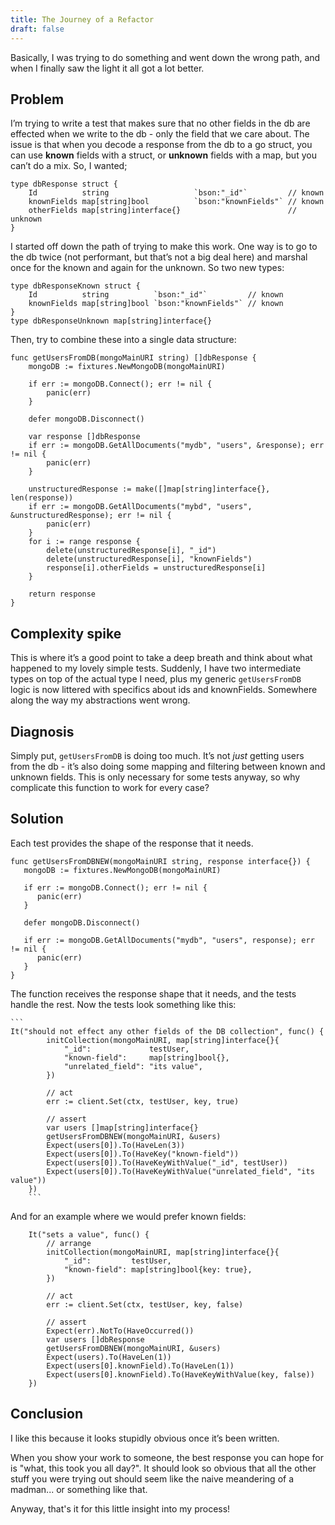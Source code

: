 ```yaml
---
title: The Journey of a Refactor
draft: false
---
```

Basically, I was trying to do something and went down the wrong path, and when I finally saw the light it all got a lot better.

## Problem
I’m trying to write a test that makes sure that no other fields in the db are effected when we write to the db - only the field that we care about. The issue is that when you decode a response from the db to a go struct, you can use **known** fields with a struct, or **unknown** fields with a map, but you can’t do a mix. So, I wanted;

```
type dbResponse struct {
	Id          string                   `bson:"_id"`         // known
	knownFields map[string]bool          `bson:"knownFields"` // known
	otherFields map[string]interface{}                        // unknown
}
```

I started off down the path of trying to make this work. One way is to go to the db twice (not performant, but that’s not a big deal here) and marshal once for the known and again for the unknown. So two new types:

```
type dbResponseKnown struct {
	Id          string          `bson:"_id"`         // known
	knownFields map[string]bool `bson:"knownFields"` // known
}
type dbResponseUnknown map[string]interface{}
```

Then, try to combine these into a single data structure:  

```
func getUsersFromDB(mongoMainURI string) []dbResponse {
	mongoDB := fixtures.NewMongoDB(mongoMainURI)

	if err := mongoDB.Connect(); err != nil {
		panic(err)
	}

	defer mongoDB.Disconnect()

	var response []dbResponse
	if err := mongoDB.GetAllDocuments("mydb", "users", &response); err != nil {
		panic(err)
	}

	unstructuredResponse := make([]map[string]interface{}, len(response))
	if err := mongoDB.GetAllDocuments("mybd", "users", &unstructuredResponse); err != nil {
		panic(err)
	}
	for i := range response {
		delete(unstructuredResponse[i], "_id")
		delete(unstructuredResponse[i], "knownFields")
		response[i].otherFields = unstructuredResponse[i]
	}

	return response
}
```

## Complexity spike
This is where it’s a good point to take a deep breath and think about what happened to my lovely simple tests. Suddenly, I have two intermediate types on top of the actual type I need, plus my generic `getUsersFromDB`  logic is now littered with specifics about ids and knownFields. Somewhere along the way my abstractions went wrong.

## Diagnosis 
Simply put, `getUsersFromDB` is doing too much. It’s not _just_ getting users from the db - it’s also doing some mapping and filtering between known and unknown fields. This is only necessary for some tests anyway, so why complicate this function to work for every case?

## Solution
Each test provides the shape of the response that it needs.

```
func getUsersFromDBNEW(mongoMainURI string, response interface{}) {
   mongoDB := fixtures.NewMongoDB(mongoMainURI)

   if err := mongoDB.Connect(); err != nil {
      panic(err)
   }

   defer mongoDB.Disconnect()

   if err := mongoDB.GetAllDocuments("mydb", "users", response); err != nil {
      panic(err)
   }
}
```

The function receives the response shape that it needs, and the tests handle the rest. Now the tests look something like this:  

	```
	It("should not effect any other fields of the DB collection", func() {
			initCollection(mongoMainURI, map[string]interface{}{
				"_id":             testUser,
				"known-field":     map[string]bool{},
				"unrelated_field": "its value",
			})

			// act
			err := client.Set(ctx, testUser, key, true)

			// assert
            var users []map[string]interface{}
			getUsersFromDBNEW(mongoMainURI, &users)
			Expect(users[0]).To(HaveLen(3))
			Expect(users[0]).To(HaveKey("known-field"))
			Expect(users[0]).To(HaveKeyWithValue("_id", testUser))
			Expect(users[0]).To(HaveKeyWithValue("unrelated_field", "its value"))
		})
		```

And for an example where we would prefer known fields:  

		It("sets a value", func() {
			// arrange
			initCollection(mongoMainURI, map[string]interface{}{
				"_id":         testUser,
				"known-field": map[string]bool{key: true},
			})

			// act
			err := client.Set(ctx, testUser, key, false)

			// assert
			Expect(err).NotTo(HaveOccurred())
			var users []dbResponse
			getUsersFromDBNEW(mongoMainURI, &users)
			Expect(users).To(HaveLen(1))
			Expect(users[0].knownField).To(HaveLen(1))
			Expect(users[0].knownField).To(HaveKeyWithValue(key, false))
		})

## Conclusion
I like this because it looks stupidly obvious once it’s been written. 

When you show your work to someone, the best response you can hope for is "what, this took you all day?". It should look so obvious that all the other stuff you were trying out should seem like the naive meandering of a madman... or something like that.

Anyway, that's it for this little insight into my process!